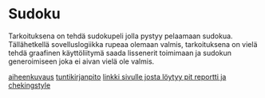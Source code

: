 # Sudoku

Tarkoituksena on tehdä sudokupeli jolla pystyy pelaamaan sudokua. Tällähetkellä sovelluslogiikka rupeaa olemaan valmis, tarkoituksena on vielä tehdä graafinen käyttöliitymä saada lissenerit toimimaan ja sudokun generoimiseen joka ei aivan vielä ole valmis.

[aiheenkuvaus](https://github.com/teiran/Sudoku/blob/master/dokumentaatio/Aiheenmaarittely.md)
[tuntikirjanpito](https://github.com/teiran/Sudoku/blob/master/dokumentaatio/tuntikirjanpito.md)
[linkki sivulle josta löytyy pit reportti ja chekingstyle](https://github.com/teiran/Sudoku/blob/master/dokumentaatio/testejaa.md)

